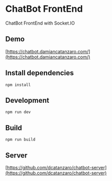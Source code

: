 # ChatBot FrontEnd
ChatBot FrontEnd with Socket.IO

## Demo
[https://chatbot.damiancatanzaro.com/](https://chatbot.damiancatanzaro.com/)

## Install dependencies
```
npm install
```

## Development
```
npm run dev
```

## Build
```
npm run build
```

## Server
[https://github.com/dcatanzaro/chatbot-server](https://github.com/dcatanzaro/chatbot-server)
